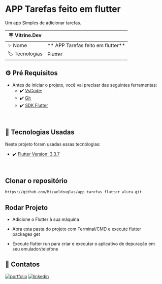 # APP Tarefas feito em flutter

Um app Simples de adicionar tarefas.

| :placard: Vitrine.Dev |     |
| -------------  | --- |
| :sparkles: Nome        | ** APP Tarefas feito em flutter**
| :label: Tecnologias | Flutter



## ⚙ Pré Requisitos

- Antes de iniciar o projeto, você vai precisar das seguintes ferramentas: 
    - ✔️ [VsCode](https://code.visualstudio.com/download);
    - ✔️ [Git](https://git-scm.com/)
    - ✔️ [SDK Flutter](https://docs.flutter.dev/get-started/install)

<br>

## 🚀 Tecnologias Usadas

Neste projeto foram usadas essas tecnologias:

- ✔️ [Flutter Version: 3.3.7](https://flutter.dev/)

<br>

## Clonar o repositório
```bash
https://github.com/Mizaeldouglas/app_tarefas_flutter_alura.git
```

## Rodar Projeto

- Adicione o Flutter à sua máquina

- Abra esta pasta do projeto com Terminal/CMD e execute flutter packages get

- Execute flutter run para criar e executar o aplicativo de depuração em seu emulador/telefone





## 🔗 Contatos
[![portfolio](https://img.shields.io/badge/my_portfolio-000?style=for-the-badge&logo=ko-fi&logoColor=white)](https://mizaeldouglas-developer.vercel.app/)
[![linkedin](https://img.shields.io/badge/linkedin-0A66C2?style=for-the-badge&logo=linkedin&logoColor=white)](https://www.linkedin.com/in/mizael-douglas-aa850a216/)




